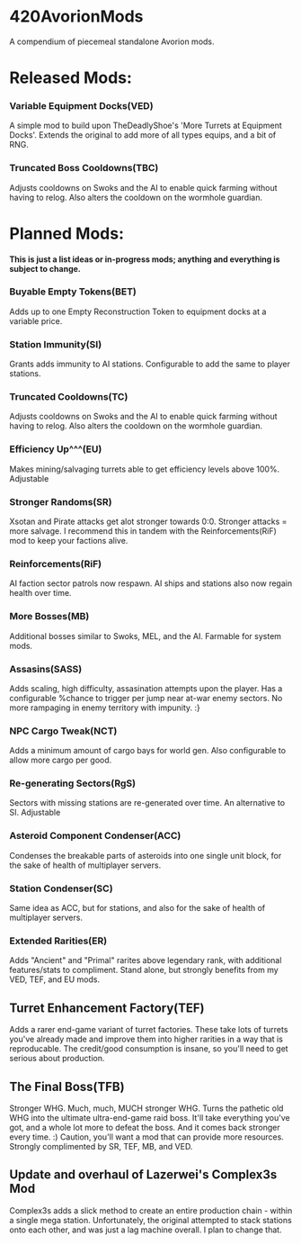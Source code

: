 # 420AvorionMods
A compendium of piecemeal standalone Avorion mods.

# Released Mods:

### Variable Equipment Docks(VED)
A simple mod to build upon TheDeadlyShoe's 'More Turrets at Equipment Docks'. Extends the original to add more of all types 
equips, and a bit of RNG.

### Truncated Boss Cooldowns(TBC)
Adjusts cooldowns on Swoks and the AI to enable quick farming without having to relog. Also alters the cooldown on the wormhole guardian. 

# Planned Mods:
#### This is just a list ideas or in-progress mods; anything and everything is subject to change.

### Buyable Empty Tokens(BET)
Adds up to one Empty Reconstruction Token to equipment docks at a variable price.
  
### Station Immunity(SI)
Grants adds immunity to AI stations. Configurable to add the same to player stations.

### Truncated Cooldowns(TC)
Adjusts cooldowns on Swoks and the AI to enable quick farming without having to relog. Also alters the cooldown on the wormhole guardian. 

### Efficiency Up^^^(EU)
Makes mining/salvaging turrets able to get efficiency levels above 100%. Adjustable

### Stronger Randoms(SR)
Xsotan and Pirate attacks get alot stronger towards 0:0. Stronger attacks = more salvage. I recommend this in tandem with the Reinforcements(RiF) mod to keep your factions alive.

### Reinforcements(RiF)
AI faction sector patrols now respawn. AI ships and stations also now regain health over time.

### More Bosses(MB)
Additional bosses similar to Swoks, MEL, and the AI. Farmable for system mods.

### Assasins(SASS)
Adds scaling, high difficulty, assasination attempts upon the player. Has a configurable %chance to trigger per jump near at-war enemy sectors. No more rampaging in enemy territory with impunity. :}

### NPC Cargo Tweak(NCT)
Adds a minimum amount of cargo bays for world gen. Also configurable to allow more cargo per good.

### Re-generating Sectors(RgS)
Sectors with missing stations are re-generated over time. An alternative to SI. Adjustable

### Asteroid Component Condenser(ACC)
Condenses the breakable parts of asteroids into one single unit block, for the sake of health of multiplayer servers.

### Station Condenser(SC)
Same idea as ACC, but for stations, and also for the sake of health of multiplayer servers.

### Extended Rarities(ER)
Adds "Ancient" and "Primal" rarites above legendary rank, with additional features/stats to compliment. Stand alone, but 
strongly benefits from my VED, TEF, and EU mods.

## Turret Enhancement Factory(TEF)
Adds a rarer end-game variant of turret factories. These take lots of turrets you've already made and improve them into higher rarities in a way that is reproducable. The credit/good consumption is insane, so you'll need to get serious about production.

## The Final Boss(TFB)
Stronger WHG. Much, much, MUCH stronger WHG. Turns the pathetic old WHG into the ultimate ultra-end-game raid boss. It'll take everything you've got, and a whole lot more to defeat the boss. And it comes back stronger every time. :) Caution, you'll want a mod that can provide more resources. Strongly complimented by SR, TEF, MB, and VED.

## Update and overhaul of Lazerwei's Complex3s Mod
Complex3s adds a slick method to create an entire production chain - within a single mega station.
Unfortunately, the original attempted to stack stations onto each other, and was just a lag machine overall.
I plan to change that.
